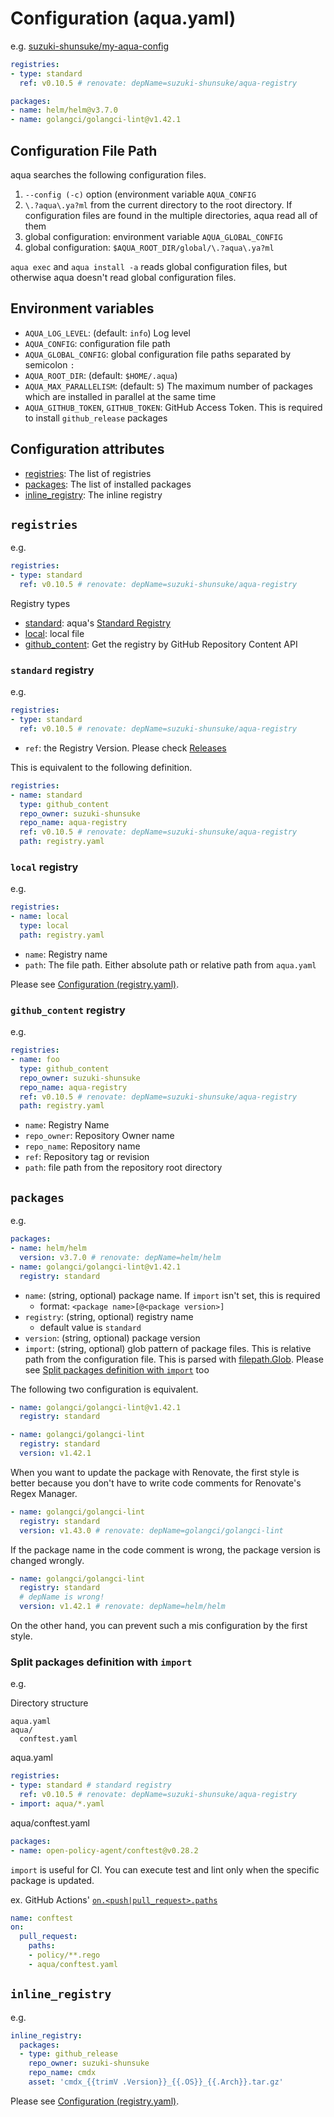 # Configuration (aqua.yaml)

e.g. [suzuki-shunsuke/my-aqua-config](https://github.com/suzuki-shunsuke/my-aqua-config/blob/main/aqua.yaml)

```yaml
registries:
- type: standard
  ref: v0.10.5 # renovate: depName=suzuki-shunsuke/aqua-registry

packages:
- name: helm/helm@v3.7.0
- name: golangci/golangci-lint@v1.42.1
```

## Configuration File Path

aqua searches the following configuration files.

1. `--config (-c)` option (environment variable `AQUA_CONFIG`
1. `\.?aqua\.ya?ml` from the current directory to the root directory. If configuration files are found in the multiple directories, aqua read all of them
1. global configuration: environment variable `AQUA_GLOBAL_CONFIG`
1. global configuration: `$AQUA_ROOT_DIR/global/\.?aqua\.ya?ml`

`aqua exec` and `aqua install -a` reads global configuration files, but otherwise aqua doesn't read global configuration files.

## Environment variables

* `AQUA_LOG_LEVEL`: (default: `info`) Log level
* `AQUA_CONFIG`: configuration file path
* `AQUA_GLOBAL_CONFIG`: global configuration file paths separated by semicolon `:`
* `AQUA_ROOT_DIR`: (default: `$HOME/.aqua`)
* `AQUA_MAX_PARALLELISM`: (default: `5`) The maximum number of packages which are installed in parallel at the same time
* `AQUA_GITHUB_TOKEN`, `GITHUB_TOKEN`: GitHub Access Token. This is required to install `github_release` packages

## Configuration attributes

* [registries](#registries): The list of registries
* [packages](#packages): The list of installed packages
* [inline_registry](#inline_registry): The inline registry

## `registries`

e.g.

```yaml
registries:
- type: standard
  ref: v0.10.5 # renovate: depName=suzuki-shunsuke/aqua-registry
```

Registry types

* [standard](#standard-registry): aqua's [Standard Registry](https://github.com/suzuki-shunsuke/aqua-registry)
* [local](#local-registry): local file
* [github_content](#github_content-registry): Get the registry by GitHub Repository Content API

### `standard` registry

e.g.

```yaml
registries:
- type: standard
  ref: v0.10.5 # renovate: depName=suzuki-shunsuke/aqua-registry
```

* `ref`: the Registry Version. Please check [Releases](https://github.com/suzuki-shunsuke/aqua-registry/releases)

This is equivalent to the following definition.

```yaml
registries:
- name: standard
  type: github_content
  repo_owner: suzuki-shunsuke
  repo_name: aqua-registry
  ref: v0.10.5 # renovate: depName=suzuki-shunsuke/aqua-registry
  path: registry.yaml
```

### `local` registry

e.g.

```yaml
registries:
- name: local
  type: local
  path: registry.yaml
```

* `name`: Registry name
* `path`: The file path. Either absolute path or relative path from `aqua.yaml`

Please see [Configuration (registry.yaml)](registry_config.md).

### `github_content` registry

e.g.

```yaml
registries:
- name: foo
  type: github_content
  repo_owner: suzuki-shunsuke
  repo_name: aqua-registry
  ref: v0.10.5 # renovate: depName=suzuki-shunsuke/aqua-registry
  path: registry.yaml
```

* `name`: Registry Name
* `repo_owner`: Repository Owner name
* `repo_name`: Repository name
* `ref`: Repository tag or revision
* `path`: file path from the repository root directory

## `packages`

e.g.

```yaml
packages:
- name: helm/helm
  version: v3.7.0 # renovate: depName=helm/helm
- name: golangci/golangci-lint@v1.42.1
  registry: standard
```

* `name`: (string, optional) package name. If `import` isn't set, this is required
  * format: `<package name>[@<package version>]`
* `registry`: (string, optional) registry name
  * default value is `standard`
* `version`: (string, optional) package version
* `import`: (string, optional) glob pattern of package files. This is relative path from the configuration file. This is parsed with [filepath.Glob](https://pkg.go.dev/path/filepath#Glob). Please see [Split packages definition with `import`](#split-packages-definition-with-import) too

The following two configuration is equivalent.

```yaml
- name: golangci/golangci-lint@v1.42.1
  registry: standard
```

```yaml
- name: golangci/golangci-lint
  registry: standard
  version: v1.42.1
```

When you want to update the package with Renovate,
the first style is better because you don't have to write code comments for Renovate's Regex Manager.

```yaml
- name: golangci/golangci-lint
  registry: standard
  version: v1.43.0 # renovate: depName=golangci/golangci-lint
```

If the package name in the code comment is wrong, the package version is changed wrongly.

```yaml
- name: golangci/golangci-lint
  registry: standard
  # depName is wrong!
  version: v1.42.1 # renovate: depName=helm/helm
```

On the other hand, you can prevent such a mis configuration by the first style.

### Split packages definition with `import`

e.g.

Directory structure

```
aqua.yaml
aqua/
  conftest.yaml
```

aqua.yaml

```yaml
registries:
- type: standard # standard registry
  ref: v0.10.5 # renovate: depName=suzuki-shunsuke/aqua-registry
- import: aqua/*.yaml
```

aqua/conftest.yaml

```yaml
packages:
- name: open-policy-agent/conftest@v0.28.2
```

`import` is useful for CI.
You can execute test and lint only when the specific package is updated.

ex. GitHub Actions' [`on.<push|pull_request>.paths`](https://docs.github.com/en/actions/learn-github-actions/workflow-syntax-for-github-actions#onpushpull_requestpaths)

```yaml
name: conftest
on:
  pull_request:
    paths:
    - policy/**.rego
    - aqua/conftest.yaml
```

## `inline_registry`

e.g.

```yaml
inline_registry:
  packages:
  - type: github_release
    repo_owner: suzuki-shunsuke
    repo_name: cmdx
    asset: 'cmdx_{{trimV .Version}}_{{.OS}}_{{.Arch}}.tar.gz'
```

Please see [Configuration (registry.yaml)](registry_config.md).
